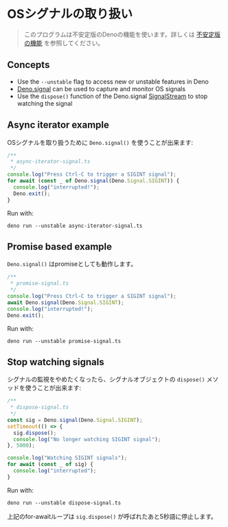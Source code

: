 <!-- # Handle OS Signals -->
# OSシグナルの取り扱い

<!--
> This program makes use of an unstable Deno feature. Learn more about
> [unstable features](../runtime/stability.md).
-->
> このプログラムは不安定版のDenoの機能を使います。詳しくは [不安定版の機能](../runtime/stability.md) を参照してください。

## Concepts

- Use the `--unstable` flag to access new or unstable features in Deno
- [Deno.signal](https://doc.deno.land/builtin/unstable#Deno.signal) can be used
  to capture and monitor OS signals
- Use the `dispose()` function of the Deno.signal
  [SignalStream](https://doc.deno.land/builtin/unstable#Deno.SignalStream) to
  stop watching the signal

## Async iterator example

<!-- You can use `Deno.signal()` function for handling OS signals: -->
OSシグナルを取り扱うために `Deno.signal()` を使うことが出来ます:

```ts
/**
 * async-iterator-signal.ts
 */
console.log("Press Ctrl-C to trigger a SIGINT signal");
for await (const _ of Deno.signal(Deno.Signal.SIGINT)) {
  console.log("interrupted!");
  Deno.exit();
}
```

Run with:

```shell
deno run --unstable async-iterator-signal.ts
```

## Promise based example

<!-- `Deno.signal()` also works as a promise. -->
`Deno.signal()` はpromiseとしても動作します。

```ts
/**
 * promise-signal.ts
 */
console.log("Press Ctrl-C to trigger a SIGINT signal");
await Deno.signal(Deno.Signal.SIGINT);
console.log("interrupted!");
Deno.exit();
```

Run with:

```shell
deno run --unstable promise-signal.ts
```

## Stop watching signals

<!--
If you want to stop watching the signal, you can use `dispose()` method of the
signal object:
-->
シグナルの監視をやめたくなったら、シグナルオブジェクトの `dispose()` メソッドを使うことが出来ます:

```ts
/**
 * dispose-signal.ts
 */
const sig = Deno.signal(Deno.Signal.SIGINT);
setTimeout(() => {
  sig.dispose();
  console.log("No longer watching SIGINT signal");
}, 5000);

console.log("Watching SIGINT signals");
for await (const _ of sig) {
  console.log("interrupted");
}
```

Run with:

```shell
deno run --unstable dispose-signal.ts
```

<!-- The above for-await loop exits after 5 seconds when `sig.dispose()` is called. -->
上記のfor-awaitループは `sig.dispose()` が呼ばれたあと5秒語に停止します。
